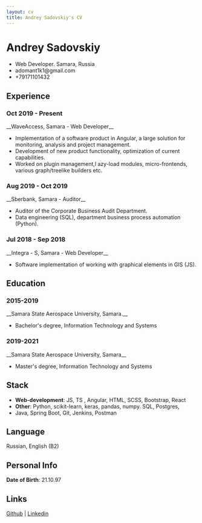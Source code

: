 ```yaml
---
layout: cv
title: Andrey Sadovskiy's CV
---
```

# Andrey Sadovskiy


<ul id="top-info">
  <li>
    Web Developer. Samara, Russia
  </li>
  <li>    
    adomant1k1@gmail.com
  </li>
  <li>
    +79171101432
  </li>
</ul>






## Experience

<h3>Oct 2019 - Present</h3>
__WaveAccess, Samara - Web Developer__

<ul id="list-w-bullet-points">
  <li>
  Implementation of a software product in Angular, a large solution for monitoring, analysis and project management.
</li>
<li>
   Development of new product functionality, optimization of current capabilities.
</li>
<li>
   Worked on plugin management,l azy-load modules, micro-frontends, various graph/treelike builders etc.
</li>
</ul>


<h3>Aug 2019 - Oct 2019</h3>
__Sberbank, Samara - Auditor__

<ul id="list-w-bullet-points">
<li>
  Auditor of the Corporate Business Audit Department. 
</li>
<li>
   Data engineering (SQL), department business process automation (Python). 
</li>
</ul>


<h3>Jul 2018 - Sep 2018</h3>
__Integra - S, Samara - Web Developer__


<ul id="list-w-bullet-points">
  <li>
  Software implementation of working with graphical elements in GIS (JS).
</li>
</ul>


## Education
<h3>2015-2019</h3>
__Samara State Aerospace University, Samara.__

- Bachelor's degree, Information Technology and Systems

<h3>2019-2021</h3>
__Samara State Aerospace University, Samara__

- Master's degree, Information Technology and Systems


## Stack

- __Web-development__: JS, TS , Angular, HTML, SCSS, Bootstrap, React
- __Other__: Python, scikit-learn, keras, pandas, numpy. SQL, Postgres,
- Java, Spring Boot, Git, Jenkins, Postman


## Language

Russian, English (B2)


## Personal Info

__Date of Birth__: 21.10.97


## Links

<div style="font-size: 14px; margin-top: 0 !important" id="webaddress">
<a href="https://github.com/adomant1k1">Github</a>
| <a href="https://www.linkedin.com/in/andrey-sadovskiy-a1b798209">Linkedin</a>
</div>



<!-- ### Footer

Last updated: Febr 2022 -->


